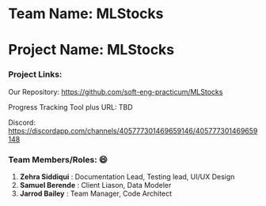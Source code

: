 # Team Name: MLStocks
# Project Name: MLStocks

### Project Links: 

Our Repository: https://github.com/soft-eng-practicum/MLStocks

Progress Tracking Tool plus URL: TBD

Discord: https://discordapp.com/channels/405777301469659146/405777301469659148


### Team Members/Roles: :smile: 
   1. **Zehra Siddiqui** : Documentation Lead, Testing lead, UI/UX Design
   2. **Samuel Berende** : Client Liason, Data Modeler
   3. **Jarrod Bailey** : Team Manager, Code Architect

    

